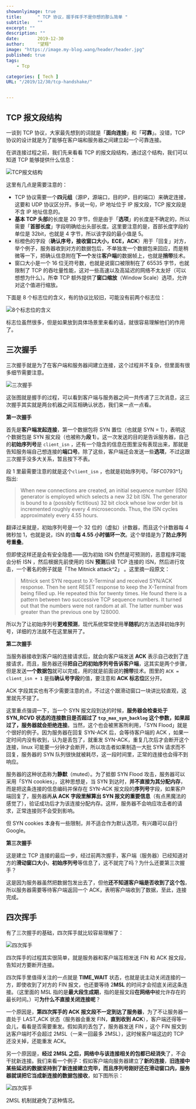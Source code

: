 ```yaml
---
showonlyimage: true
title:      " TCP 协议，握手挥手不是你想的那么简单 "
subtitle:   ""
excerpt: ""
description: ""
date:       2019-12-30
author:     "望翔"
image: "https://image.my-blog.wang/header/header.jpg"
published: true
tags:
    - Tcp

categories: [ Tech ]
URL: "/2019/12/30/tcp-handshake/"


---
```


## TCP 报文段结构

一谈到 TCP 协议，大家最先想到的词就是「**面向连接**」和「**可靠**」。没错，TCP 协议的设计就是为了能够在客户端和服务器之间建立起一个可靠连接。

在讲连接过程之前，我们先来看看 TCP 的报文段结构，通过这个结构，我们可以知道 TCP 能够提供什么信息：

![TCP报文结构](https://image.my-blog.wang/2019-12-30-tcp-handshake/tcp-message.png)

这里有几点是需要注意的：

- TCP 协议需要一个**四元组**（源IP，源端口，目的IP，目的端口）来确定连接，这要和 UDP 协议区分开。多说一句，IP 地址位于 IP 报文段，TCP 报文段是不含 IP 地址信息的。
- **基本 TCP 头部**的长度是 20 字节，但是由于「**选项**」的长度是不确定的，所以需要「**首部长度**」字段明确给出头部长度。这里要注意的是，首部长度字段的单位是 32bit，也就是 4 字节，所以该字段的最小值是 5。
- 标橙色的字段（**确认序号，接收窗口大小，ECE，ACK**）用于「回复」对方，举个例子，服务器收到对方的数据包后，不单独发一个数据包来回应，而是稍微等一下，把确认信息附在**下一个**发往**客户端**的数据帧上，也就是**捎带**技术。
- 窗口大小是一个 16 位无符号数，也就是说窗口被限制在了 65535 字节，也就限制了 TCP 的吞吐量性能，这对一些高速以及高延迟的网络不太友好（可以想想为什么）。所幸 TCP 额外提供了**窗口缩放**（Window Scale）选项，允许对这个值进行缩放。

下面是 8 个标志位的含义，有的协议比较旧，可能没有前两个标志位：

![8个标志位的含义](https://image.my-blog.wang/2019-12-30-tcp-handshake/8flag.png)

标志位虽然很多，但是如果放到具体场景里来看的话，就很容易理解他们的作用了。

## 三次握手

三次握手就是为了在客户端和服务器间建立连接，这个过程并不复杂，但里面有很多细节需要注意。

![三次握手](https://image.my-blog.wang/2019-12-30-tcp-handshake/three-handshake.png)

这张图就是握手的过程，可以看到客户端与服务器之间一共传递了三次消息，这三次握手其实就是两台机器之间互相确认状态，我们来一点一点看。

**第一次握手**

首先是**客户端发起连接**，第一个数据包将 SYN 置位（也就是 SYN = 1），表明这个数据包是 SYN 报文段（也被称为**段 1**）。这一次发送的目的是告诉服务器，自己的**初始序列号**是 `client_isn` ，还有一个隐含的信息在图里没有表现出来，那就是告知服务端自己想连接的**端口号**。除了这些，客户端还会发送一些**选项**，不过这跟三次握手没多大关系，暂且按下不表。

段 1 里最需要注意的就是这个`client_isn` ，也就是初始序列号。「RFC0793^1」指出:

> When new connections are created, an initial sequence number (ISN) generator is employed which selects a new 32 bit ISN. The generator is bound to a (possibly fictitious) 32 bit clock whose low order bit is incremented roughly every 4 microseconds.  Thus, the ISN cycles approximately every 4.55 hours.

翻译过来就是，初始序列号是一个 32 位的（虚拟）计数器，而且这个计数器每 4 微秒加 1，也就是说，ISN 的值**每 4.55 小时循环一次**。这个举措是为了**防止序列号重叠**。

但即使这样还是会有安全隐患——因为初始 ISN 仍然是可预测的，恶意程序可能会分析 ISN ，然后根据先前使用的 ISN **预测**后续 TCP 连接的 ISN，然后进行攻击，一个著名的例子就是「The Mitnick attack^2」 。这里摘一段原文：

> Mitnick sent SYN request to X-Terminal and received SYN/ACK response.  Then he sent RESET response to keep the X-Terminal from being filled up. He repeated this for twenty times. He found there is a pattern between  two successive TCP sequence numbers. It turned out that the numbers were not random at all. The latter number was greater than the previous one  by 128000.

所以为了让初始序列号**更难预测**，现代系统常常使用**半随机**的方法选择初始序列号，详细的方法就不在这里展开了。

**第二次握手**

当服务器接收到客户端的连接请求后，就会向客户端发送 **ACK** 表示自己收到了连接请求，而且，服务器还得**把自己的初始序列号告诉客户端**，这其实是两个步骤，但是发送**一个数据包**就可以完成，用的就是前面说的**捎带**技术。图里的 `ACK = client_isn + 1` 是指**确认号字段**的值，要注意和 **ACK 标志位**区分开。

ACK 字段其实也有不少需要注意的点，不过这个跟滑动窗口一块讲比较直观，这里就先不提了。

这里重点强调一下，当一个 SYN 报文段到达的时候，**服务器会检查处于 SYN_RCVD 状态的连接数目是否超过了 `tcp_max_syn_backlog` 这个参数，如果超过了，服务器就会拒绝连接**。当然，这个也会被黑客所利用，「SYN Flood」就是个很好的例子。因为服务器在回复 SYN-ACK 后，会等待客户端的 ACK ，如果一定时间内没有收到，认为是丢包了，就重发 SYN-ACK，重复几次后才会断开这个连接，linux 可能要一分钟才会断开，所以攻击者如果制造一大批 SYN 请求而不回复，服务器的 SYN 队列很快就被耗尽，这一段时间里，正常的连接也会得不到响应。

服务器的这种状态称为**静默**（muted）。为了抵御 SYN Flood 攻击，服务器可以采用「SYN cookies」，这种思想是，当 SYN 到达时，**并不直接为其分配内存**，而是把这条连接的信息编码并保存在 SYN-ACK 报文段的**序列号**字段，如果客户端回复了，服务器再**从 ACK 字段里解算出 SYN 报文的重要信息**（有点黑魔法的感觉了），验证成功后才为该连接分配内存。这样，服务器不会响应攻击者的请求，正常连接则不会受到影响。

但 SYN cookies 本身有一些限制，并不适合作为默认选项，有兴趣可以自行 Google。

**第三次握手**

这是建立 TCP 连接的最后一步，经过前两次握手，客户端（服务器）已经知道对方的**滑动窗口大小**，**初始序列号**等信息了，这不就完了吗？为什么还要第三次握手？

这是因为服务器虽然把数据包发出去了，但他**还不知道客户端是否收到了这个包**，所以服务器需要等待客户端返回一个 ACK，表明客户端收到了数据，至此，连接完成。

## 四次挥手

有了三次握手的基础，四次挥手就比较容易理解了：

![四次挥手](https://image.my-blog.wang/2019-12-30-tcp-handshake/four-breakup.png)

四次挥手的过程其实很简单，就是服务器和客户端互相发送 FIN 和 ACK 报文段，告知对方要断开连接。

四次挥手里值得关注的一点就是 **TIME_WAIT** 状态，也就是说主动关闭连接的一方，即使收到了对方的 FIN 报文，也还要等待 2**MSL** 的时间才会彻底关闭这条连接。（这里面的 MSL 指的是**最大段生成期**，指的是报文段**在网络中**被允许存在的最长时间。）可**为什么不直接关闭连接呢**？

一个原因是，**第四次挥手的 ACK 报文段不一定到达了服务器**，为了不让服务器一直处于 LAST_ACK 状态（服务器会重发 FIN，**直到收到 ACK**），客户端还得等一会儿，看看是否需要重发。假如真的丢包了，服务器发送 FIN ，这个 FIN 报文到达客户端时不会超过 2MSL（一来一回最多 2MSL），这时候客户端这边的 TCP 还没关掉，还能重发 ACK。

另一个原因是，**经过 2MSL 之后，网络中与该连接相关的包都已经消失**了，不会干扰新连接。我们来看一个例子：假如客户端向服务器建立了**新的连接**，**旧连接中某些延迟的数据坚持到了新连接建立完毕，而且序列号刚好还在滑动窗口内，服务器就误把它当成新连接的数据包接收**，如下图所示：

![四次挥手](https://image.my-blog.wang/2019-12-30-tcp-handshake/example.png)

2MSL 机制就避免了这种情况。